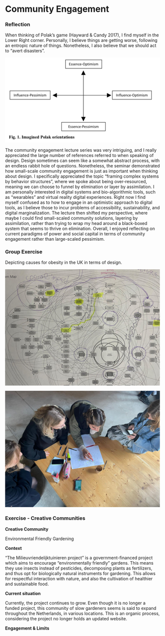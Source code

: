 # Community Engagement

### Reflection

When thinking of Polak’s game (Hayward & Candy 2017), I find myself in the Lower Right corner. Personally, I believe things are getting worse, following an entropic nature of things. Nonetheless, I also believe that we should act to “avert disasters”. 

![Polak](../images/Polak.jpg)

The community engagement lecture series was very intriguing, and I really appreciated the large number of references referred to when speaking of design. Design sometimes can seem like a somewhat abstract process, with an endless rabbit hole of questions. Nonetheless, the seminar demonstrated how small-scale community engagement is just as important when thinking about design. I specifically appreciated the topic “framing complex systems by behavior structures”, where we spoke about being over-resourced, meaning we can choose to funnel by elimination or layer by assimilation. I am personally interested in digital systems and bio-algorithmic tools, such as “wearables” and virtual reality digital experiences. Right now I find myself confused as to how to engage in an optimistic approach to digital tools, as I believe those to incur problems of accessibility, sustainability, and digital marginalization. The lecture then shifted my perspective, where maybe I could find small-scaled community solutions, layering by assimilation, rather than trying to wrap my head around a black-boxed system that seems to thrive on elimination. Overall, I enjoyed reflecting on current paradigms of power and social capital in terms of community engagement rather than large-scaled pessimism.

### Group Exercise

Depicting causes for obesity in the UK in terms of design.

![Obesity Exercise](../images/CommEng1.jpeg)

![Group Work](../images/CommEng2.jpeg)

### Exercise - Creative Communities

**Creative Community**

Environmental Friendly Gardening

**Context**

“The Milieuvriendelijktuinieren project” is a government-financed project which aims to encourage “environmentally friendly” gardens. This means they use insects instead of pesticides, decomposing plants as fertilizers, and thus opt for biologically natural instruments for gardening. This allows for respectful interaction with nature, and also the cultivation of healthier and sustainable food. 

**Current situation**

Currently, the project continues to grow. Even though it is no longer a funded project, this community of slow gardeners seems is said to expand throughout the Netherlands, in various locations. This is an organic process, considering the project no longer holds an updated website. 

**Engagement & Limits**

